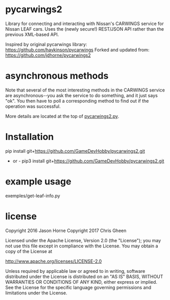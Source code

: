 # pycarwings2

Library for connecting and interacting with Nissan's CARWINGS service for Nissan LEAF cars.
Uses the (newly secure!) REST/JSON API rather than the previous XML-based API.

Inspired by original pycarwings library: https://github.com/haykinson/pycarwings
Forked and updated from: https://github.com/jdhorne/pycarwings2

# asynchronous methods

Note that several of the most interesting methods in the CARWINGS service are
asynchronous--you ask the service to do something, and it just says "ok". You then
have to poll a corresponding method to find out if the operation was successful.

More details are located at the top of [pycarwings2.py](https://github.com/GameDevHobby/pycarwings2/blob/master/pycarwings2/pycarwings2.py).
# Installation
pip install git+https://github.com/GameDevHobby/pycarwings2.git
 - or - 
pip3 install git+https://github.com/GameDevHobby/pycarwings2.git

# example usage

exemples/get-leaf-info.py

# license
Copyright 2016 Jason Horne
Copyright 2017 Chris Gheen

Licensed under the Apache License, Version 2.0 (the "License");
you may not use this file except in compliance with the License.
You may obtain a copy of the License at

http://www.apache.org/licenses/LICENSE-2.0

Unless required by applicable law or agreed to in writing, software
distributed under the License is distributed on an "AS IS" BASIS,
WITHOUT WARRANTIES OR CONDITIONS OF ANY KIND, either express or implied.
See the License for the specific language governing permissions and
limitations under the License.
